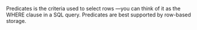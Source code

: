 Predicates is the criteria used to select rows —you can think of it as the WHERE clause in a SQL query. Predicates are best supported by row-based storage.